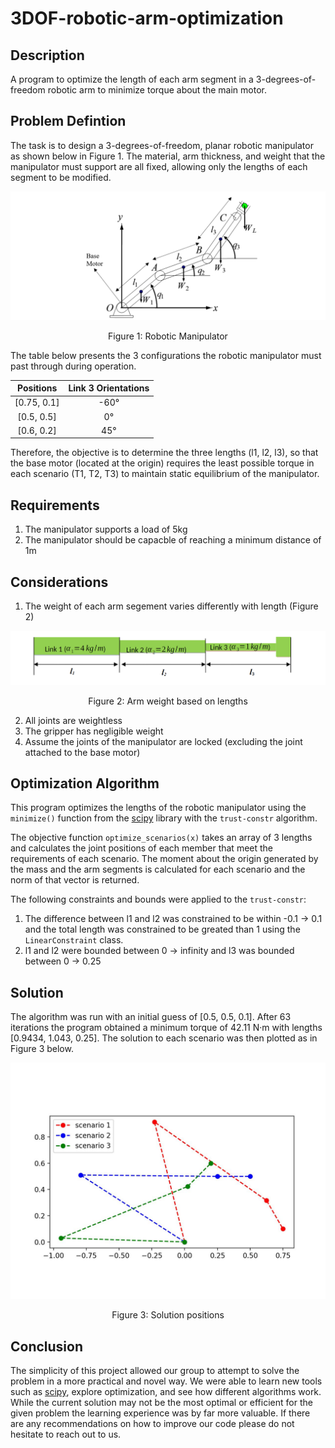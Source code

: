 # 3DOF-robotic-arm-optimization
## Description
A program to optimize the length of each arm segment in a 3-degrees-of-freedom robotic arm to minimize torque about the main motor.

## Problem Defintion
The task is to design a 3-degrees-of-freedom, planar robotic manipulator as shown below in Figure 1. The material, arm thickness, and weight that the manipulator must support are all fixed, allowing only the lengths of each segment to be modified.

![Robotic Manipulator](imgs/figure-1.png)
<p style = "text-align: center"> Figure 1: Robotic Manipulator <p>

The table below presents the 3 configurations the robotic manipulator must past through during operation.

| Positions | Link 3 Orientations |
| :-------: | :-----------------: |
| [0.75, 0.1] | -60&deg; |
| [0.5, 0.5] | 0&deg; |
| [0.6, 0.2] | 45&deg; |

 
Therefore, the objective is to determine the three lengths (l1, l2, l3), so that the base motor (located at the origin) requires the least possible torque in each scenario (T1, T2, T3) to maintain static equilibrium of the manipulator.

## Requirements
1. The manipulator supports a load of 5kg
2. The manipulator should be capacble of reaching a minimum distance of 1m

## Considerations
1. The weight of each arm segement varies differently with length (Figure 2)

![Robotic Manipulator](imgs/figure-2.png)
<p style = "text-align: center"> Figure 2: Arm weight based on lengths <p>

2. All joints are weightless
3. The gripper has negligible weight
4. Assume the joints of the manipulator are locked (excluding the joint attached to the base motor)

## Optimization Algorithm
This program optimizes the lengths of the robotic manipulator using the `minimize()` function from the [scipy](https://github.com/scipy/scipy) library with the `trust-constr` algorithm.

The objective function `optimize_scenarios(x)` takes an array of 3 lengths and calculates the joint positions of each member that meet the requirements of each scenario. The moment about the origin generated by the mass and the arm segments is calculated for each scenario and the norm of that vector is returned.

The following constraints and bounds were applied to the `trust-constr`:
1. The difference between l1 and l2 was constrained to be within -0.1 -> 0.1 and the total length was constrained to be greated than 1 using the `LinearConstraint` class.
2. l1 and l2 were bounded between 0 -> infinity and l3 was bounded between 0 -> 0.25

## Solution
The algorithm was run with an initial guess of [0.5, 0.5, 0.1]. After 63 iterations the program obtained a minimum torque of 42.11 N&middot;m with lengths [0.9434, 1.043, 0.25]. The solution to each scenario was then plotted as in Figure 3 below.

![Solution plotted on x-y axis](imgs/figure-3.jpeg)
<p style = "text-align: center"> Figure 3: Solution positions <p>

## Conclusion
The simplicity of this project allowed our group to attempt to solve the problem in a more practical and novel way. We were able to learn new tools such as [scipy](https://github.com/scipy/scipy), explore optimization, and see how different algorithms work. While the current solution may not be the most optimal or efficient for the given problem the learning experience was by far more valuable. If there are any recommendations on how to improve our code please do not hesitate to reach out to us.
